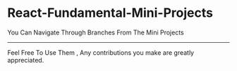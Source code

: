# React-Fundamental-Mini-Projects

You Can Navigate Through Branches From The Mini Projects
___
Feel Free To Use Them , Any contributions you make are greatly appreciated. 
